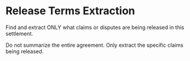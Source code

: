 # Release Terms Extraction

Find and extract ONLY what claims or disputes are being released in this settlement.

Do not summarize the entire agreement. Only extract the specific claims being released.
